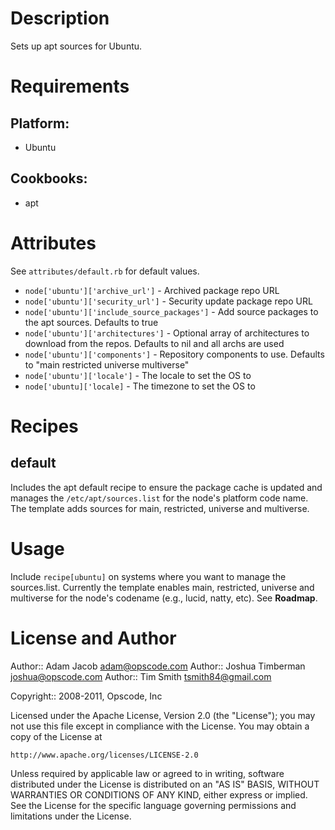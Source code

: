 Description
===========

Sets up apt sources for Ubuntu.

Requirements
============

## Platform:

* Ubuntu

## Cookbooks:

* apt

Attributes
==========

See `attributes/default.rb` for default values.

* `node['ubuntu']['archive_url']` - Archived package repo URL
* `node['ubuntu']['security_url']` - Security update package repo URL
* `node['ubuntu']['include_source_packages']` - Add source packages to the apt sources.  Defaults to true
* `node['ubuntu']['architectures']` - Optional array of architectures to download from the repos.  Defaults to nil and all archs are used
* `node['ubuntu']['components']` - Repository components to use.  Defaults to "main restricted universe multiverse"
* `node['ubuntu']['locale']` - The locale to set the OS to
* `node['ubuntu]['locale]` - The timezone to set the OS to

Recipes
=======

default
-------

Includes the apt default recipe to ensure the package cache is
updated and manages the `/etc/apt/sources.list` for the node's
platform code name. The template adds sources for main, restricted,
universe and multiverse.

Usage
=====

Include `recipe[ubuntu]` on systems where you want to manage the
sources.list. Currently the template enables main, restricted,
universe and multiverse for the node's codename (e.g., lucid, natty,
etc). See __Roadmap__.

License and Author
==================

Author:: Adam Jacob <adam@opscode.com>
Author:: Joshua Timberman <joshua@opscode.com>
Author:: Tim Smith <tsmith84@gmail.com>

Copyright:: 2008-2011, Opscode, Inc

Licensed under the Apache License, Version 2.0 (the "License");
you may not use this file except in compliance with the License.
You may obtain a copy of the License at

    http://www.apache.org/licenses/LICENSE-2.0

Unless required by applicable law or agreed to in writing, software
distributed under the License is distributed on an "AS IS" BASIS,
WITHOUT WARRANTIES OR CONDITIONS OF ANY KIND, either express or implied.
See the License for the specific language governing permissions and
limitations under the License.
